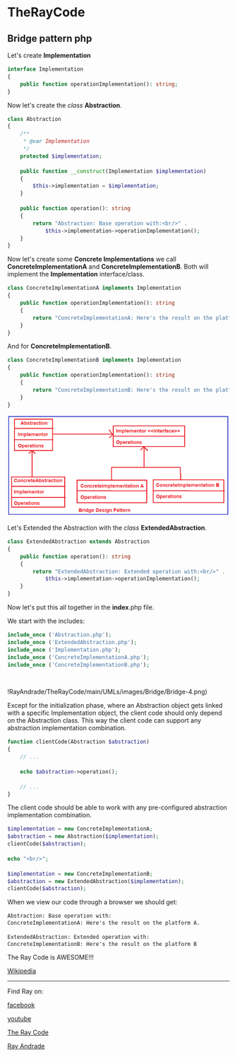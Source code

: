 # TheRayCode
## Bridge pattern php

Let's create **Implementation**
```php
interface Implementation
{
    public function operationImplementation(): string;
}
```
Now let's create the *class* **Abstraction**.

```php
class Abstraction
{
    /**
     * @var Implementation
     */
    protected $implementation;

    public function __construct(Implementation $implementation)
    {
        $this->implementation = $implementation;
    }

    public function operation(): string
    {
        return "Abstraction: Base operation with:<br/>" .
            $this->implementation->operationImplementation();
    }
}
```
Now let's create some **Concrete Implementations** we call **ConcreteImplementationA** and **ConcreteImplementationB**.
Both will implement the **Implementation** interface/class.
```php
class ConcreteImplementationA implements Implementation
{
    public function operationImplementation(): string
    {
        return "ConcreteImplementationA: Here's the result on the platform A.<br/>";
    }
}
```

And for **ConcreteImplementationB**.
```php
class ConcreteImplementationB implements Implementation
{
    public function operationImplementation(): string
    {
        return "ConcreteImplementationB: Here's the result on the platform B.<br/>";
    }
}
```
![Factory](/UMLs/images/Bridge/Bridge-3.png)

Let's Extended the Abstraction with the *class* **ExtendedAbstraction**.
```php
class ExtendedAbstraction extends Abstraction
{
    public function operation(): string
    {
        return "ExtendedAbstraction: Extended operation with:<br/>" .
            $this->implementation->operationImplementation();
    }
}
```

Now let's put this all together in the **index**.php file.

We start with the includes:
```php
include_once ('Abstraction.php');
include_once ('ExtendedAbstraction.php');
include_once ('Implementation.php');
include_once ('ConcreteImplementationA.php');
include_once ('ConcreteImplementationB.php');
```
<br/>


!RayAndrade/TheRayCode/main/UMLs/images/Bridge/Bridge-4.png)

Except for the initialization phase, where an Abstraction object gets linked with a specific Implementation object, the client code should only depend on the Abstraction class. 
This way the client code can support any abstraction implementation combination.
```php
function clientCode(Abstraction $abstraction)
{
    // ...

    echo $abstraction->operation();

    // ...
}
```

The client code should be able to work with any pre-configured abstraction implementation combination.
```php
$implementation = new ConcreteImplementationA;
$abstraction = new Abstraction($implementation);
clientCode($abstraction);

echo "<br/>";

$implementation = new ConcreteImplementationB;
$abstraction = new ExtendedAbstraction($implementation);
clientCode($abstraction);
```

When we view our code through a browser we should get:
```run
Abstraction: Base operation with:
ConcreteImplementationA: Here's the result on the platform A.

ExtendedAbstraction: Extended operation with:
ConcreteImplementationB: Here's the result on the platform B
```
The Ray Code is AWESOME!!!

[Wikipedia](https://en.wikipedia.org/wiki/Bridge_pattern)

----------------------------------------------------------------------------------------------------

Find Ray on:

[facebook](https://www.facebook.com/TheRayCode/)

[youtube](https://www.youtube.com/user/AndradeRay/)

[The Ray Code](https://www.RayAndrade.com)

[Ray Andrade](https://www.RayAndrade.org)
